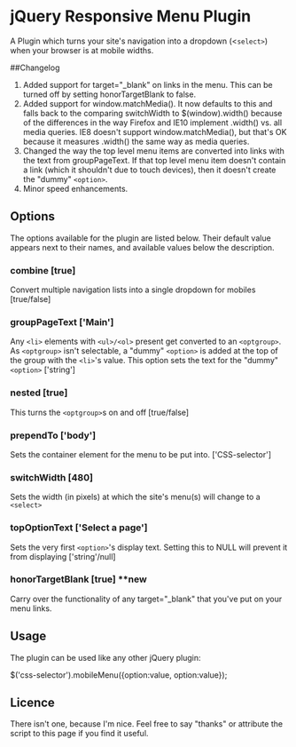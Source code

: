 # jQuery Responsive Menu Plugin
A Plugin which turns your site's navigation into a dropdown (<`select>`) when your browser is at mobile widths.

##Changelog
1. Added support for target="_blank" on links in the menu. This can be turned off by setting honorTargetBlank to false.
2. Added support for window.matchMedia(). It now defaults to this and falls back to the comparing switchWidth to $(window).width() because of the differences in the way Firefox and IE10 implement .width() vs. all media queries. IE8 doesn't support window.matchMedia(), but that's OK because it measures .width() the same way as media queries.
3. Changed the way the top level menu items are converted into links with the text from groupPageText. If that top level menu item doesn't contain a link (which it shouldn't due to touch devices), then it doesn't create the "dummy" `<option>`.
4. Minor speed enhancements.

## Options
The options available for the plugin are listed below.
Their default value appears next to their names, and available values below the description.

### combine [true]
Convert multiple navigation lists into a single dropdown for mobiles
[true/false]

### groupPageText ['Main']
Any `<li>` elements with `<ul>/<ol>` present get converted to an `<optgroup>`.
As `<optgroup>` isn't selectable, a "dummy" `<option>` is added at the top of the group with the `<li>`'s value.
This option sets the text for the "dummy" `<option>`
['string']

### nested [true]
This turns the `<optgroup>`s on and off
[true/false]

### prependTo ['body']
Sets the container element for the menu to be put into.
['CSS-selector']

### switchWidth [480]
Sets the width (in pixels) at which the site's menu(s) will change to a `<select>`

### topOptionText ['Select a page']
Sets the very first `<option>`'s display text.
Setting this to NULL will prevent it from displaying
['string'/null]

### honorTargetBlank [true] **new
Carry over the functionality of any target="_blank" that you've put on your menu links.

## Usage
The plugin can be used like any other jQuery plugin:

$('css-selector').mobileMenu({option:value, option:value});

## Licence
There isn't one, because I'm nice.
Feel free to say "thanks" or attribute the script to this page if you find it useful.